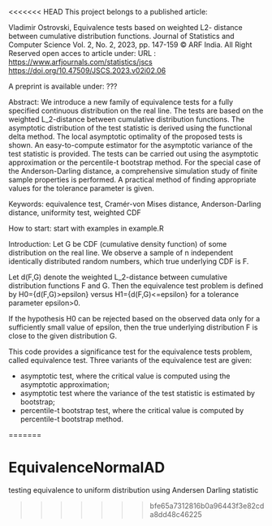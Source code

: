 <<<<<<< HEAD
This project belongs to a published article:

Vladimir Ostrovski,
Equivalence tests based on weighted L2- distance between cumulative distribution functions.
Journal of Statistics and Computer Science
Vol. 2, No. 2, 2023, pp. 147-159
© ARF India. All Right Reserved
open acces to article under:
URL : https://www.arfjournals.com/statistics/jscs
https://doi.org/10.47509/JSCS.2023.v02i02.06

A preprint is available under:
???

Abstract:
We introduce a new family of equivalence tests for a fully specified continuous distribution on the real line. 
The tests are based on the weighted L_2-distance between cumulative distribution functions. 
The asymptotic distribution of the test statistic is derived using the functional delta method. 
The local asymptotic optimality of the proposed tests is shown. 
An easy-to-compute estimator for the asymptotic variance of the test statistic is provided. 
The tests can be carried out using the asymptotic approximation or the percentile-t bootstrap method. 
For the special case of the Anderson-Darling distance, a comprehensive simulation study of finite sample properties is performed. 
A practical method of finding appropriate values for the tolerance parameter is given.

Keywords: equivalence test, Cramér-von Mises distance, Anderson-Darling distance, uniformity test, weighted CDF


How to start:
start with examples in example.R

Introduction:
Let G be CDF (cumulative density function) of some distribution on the real line.
We observe a sample of n independent identically distributed random numbers, which true underlying CDF is F. 

Let d(F,G) denote the weighted L_2-distance between cumulative distribution functions F and G. 
Then the equivalence test problem is defined by
H0={d(F,G)>epsilon} versus H1={d(F,G)<=epsilon}
for a tolerance parameter epsilon>0.

If the hypothesis H0 can be rejected based on the observed data only for 
a sufficiently small value of epsilon, then the true 
underlying distribution F is close to the given distribution G. 

This code provides a significance test for the equivalence tests problem,
called  equivalence test. Three variants of the equivalence test are given:
- asymptotic test, where the critical value is computed using the asymptotic approximation;
- asymptotic test where the variance of the test statistic is estimated by bootstrap;
- percentile-t bootstrap test, where the critical value is computed by percentile-t bootstrap method.





=======
# EquivalenceNormalAD
testing equivalence to uniform distribution using Andersen Darling statistic
>>>>>>> bfe65a7312816b0a96443f3e82cda8dd48c46225
